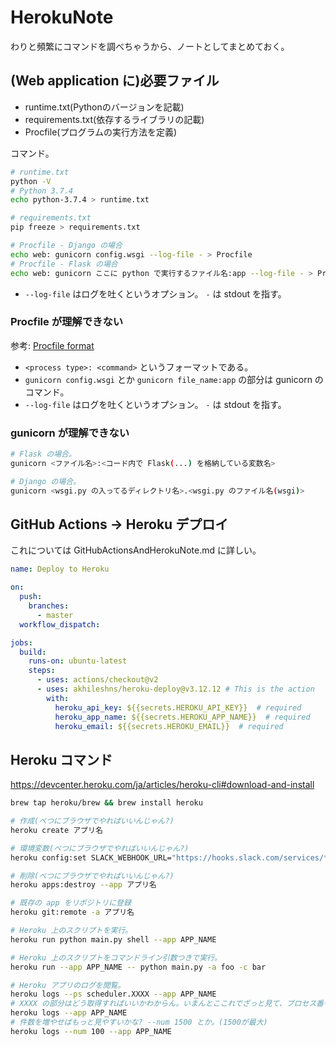HerokuNote
===

わりと頻繁にコマンドを調べちゃうから、ノートとしてまとめておく。

## (Web application に)必要ファイル

- runtime.txt(Pythonのバージョンを記載)
- requirements.txt(依存するライブラリの記載)
- Procfile(プログラムの実行方法を定義)

コマンド。

```bash
# runtime.txt
python -V
# Python 3.7.4
echo python-3.7.4 > runtime.txt

# requirements.txt
pip freeze > requirements.txt

# Procfile - Django の場合
echo web: gunicorn config.wsgi --log-file - > Procfile
# Procfile - Flask の場合
echo web: gunicorn ここに python で実行するファイル名:app --log-file - > Procfile
```

- `--log-file` はログを吐くというオプション。 `-` は stdout を指す。

### Procfile が理解できない

参考: [Procfile format](https://devcenter.heroku.com/articles/procfile#procfile-format)

- `<process type>: <command>` というフォーマットである。
- `gunicorn config.wsgi` とか `gunicorn file_name:app` の部分は gunicorn のコマンド。
- `--log-file` はログを吐くというオプション。 `-` は stdout を指す。

### gunicorn が理解できない

```bash
# Flask の場合。
gunicorn <ファイル名>:<コード内で Flask(...) を格納している変数名>

# Django の場合。
gunicorn <wsgi.py の入ってるディレクトリ名>.<wsgi.py のファイル名(wsgi)>
```

## GitHub Actions -> Heroku デプロイ

これについては GitHubActionsAndHerokuNote.md に詳しい。

```yaml
name: Deploy to Heroku

on:
  push:
    branches:
      - master
  workflow_dispatch:

jobs:
  build:
    runs-on: ubuntu-latest
    steps:
      - uses: actions/checkout@v2
      - uses: akhileshns/heroku-deploy@v3.12.12 # This is the action
        with:
          heroku_api_key: ${{secrets.HEROKU_API_KEY}}  # required
          heroku_app_name: ${{secrets.HEROKU_APP_NAME}}  # required
          heroku_email: ${{secrets.HEROKU_EMAIL}}  # required
```

## Heroku コマンド

https://devcenter.heroku.com/ja/articles/heroku-cli#download-and-install

```bash
brew tap heroku/brew && brew install heroku

# 作成(べつにブラウザでやればいいんじゃん?)
heroku create アプリ名

# 環境変数(べつにブラウザでやればいいんじゃん?)
heroku config:set SLACK_WEBHOOK_URL="https://hooks.slack.com/services/***"

# 削除(べつにブラウザでやればいいんじゃん?)
heroku apps:destroy --app アプリ名

# 既存の app をリポジトリに登録
heroku git:remote -a アプリ名

# Heroku 上のスクリプトを実行。
heroku run python main.py shell --app APP_NAME

# Heroku 上のスクリプトをコマンドライン引数つきで実行。
heroku run --app APP_NAME -- python main.py -a foo -c bar

# Heroku アプリのログを閲覧。
heroku logs --ps scheduler.XXXX --app APP_NAME
# XXXX の部分はどう取得すればいいかわからん。いまんとここれでざっと見て、プロセス番号を取得するしかわかんねえ。
heroku logs --app APP_NAME
# 件数を増やせばもっと見やすいかな? --num 1500 とか。(1500が最大)
heroku logs --num 100 --app APP_NAME
```
